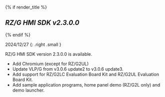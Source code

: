 {% if render_title %}

## *RZ/G HMI SDK v2.3.0.0*

{% endif %}

2024/12/27
{: .right .small }

RZ/G HMI SDK version 2.3.0.0 is available.

- Add Chromium (except for RZ/G2UL)
- Update VLP/G from v3.0.6 update2 to v3.0.6 update3.
- Add support for RZ/G2LC Evaluation Board Kit and RZ/G2UL Evaluation Board Kit.
- Add sample application programs, home panel demo (RZ/G2L only) and demo launcher.
